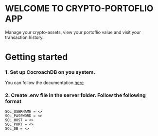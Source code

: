 # WELCOME TO CRYPTO-PORTOFLIO APP

Manage your crypto-assets, view your portoflio value and visit your transaction history.

# Getting started

### 1. Set up CocroachDB on you system. 
You can follow the documentation [here](https://www.cockroachlabs.com/docs/v22.1/install-cockroachdb-mac)

### 2. Create .env file in the server folder. Follow the following format

```
SQL_USERNAME = <>
SQL_PASSWORD = <>
SQL_HOST = <>
SQL_PORT = <>
SQL_DB = <>
```
